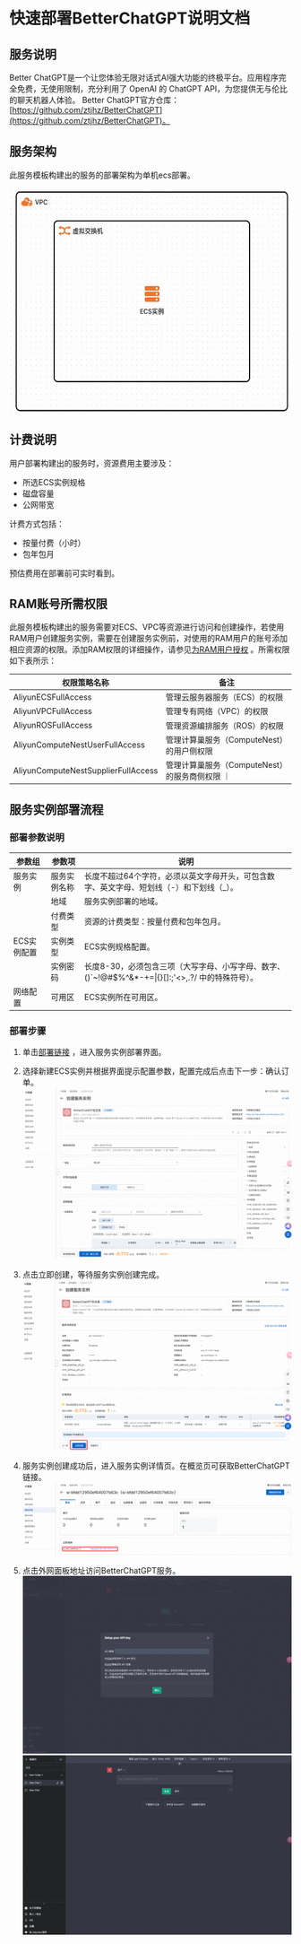 # 快速部署BetterChatGPT说明文档

## 服务说明

Better ChatGPT是一个让您体验无限对话式AI强大功能的终极平台。应用程序完全免费，无使用限制，充分利用了 OpenAI 的 ChatGPT API，为您提供无与伦比的聊天机器人体验。
Better ChatGPT官方仓库：[https://github.com/ztjhz/BetterChatGPT](https://github.com/ztjhz/BetterChatGPT)。

## 服务架构

此服务模板构建出的服务的部署架构为单机ecs部署。

<img src="architecture_ecs_single.png" width="600" height="400" align="bottom"/>

## 计费说明

用户部署构建出的服务时，资源费用主要涉及：

- 所选ECS实例规格
- 磁盘容量
- 公网带宽

计费方式包括：

- 按量付费（小时）
- 包年包月

预估费用在部署前可实时看到。

## RAM账号所需权限

此服务模板构建出的服务需要对ECS、VPC等资源进行访问和创建操作，若使用RAM用户创建服务实例，需要在创建服务实例前，对使用的RAM用户的账号添加相应资源的权限。添加RAM权限的详细操作，请参见[为RAM用户授权](https://help.aliyun.com/document_detail/121945.html)
。所需权限如下表所示：

| 权限策略名称                              | 备注                            |
|-------------------------------------|-------------------------------|
| AliyunECSFullAccess                 | 管理云服务器服务（ECS）的权限              |
| AliyunVPCFullAccess                 | 管理专有网络（VPC）的权限                |
| AliyunROSFullAccess                 | 管理资源编排服务（ROS）的权限              |
| AliyunComputeNestUserFullAccess     | 管理计算巢服务（ComputeNest）的用户侧权限    |
| AliyunComputeNestSupplierFullAccess | 管理计算巢服务（ComputeNest）的服务商侧权限 ｜ |

## 服务实例部署流程

### 部署参数说明

| 参数组     | 参数项    | 说明                                                                      |
|---------|--------|-------------------------------------------------------------------------|
| 服务实例    | 服务实例名称 | 长度不超过64个字符，必须以英文字母开头，可包含数字、英文字母、短划线（-）和下划线（_）。                          |
|         | 地域     | 服务实例部署的地域。                                                              |
|         | 付费类型   | 资源的计费类型：按量付费和包年包月。                                                      |
| ECS实例配置 | 实例类型   | ECS实例规格配置。                                                              |
|         | 实例密码   | 长度8-30，必须包含三项（大写字母、小写字母、数字、 ()`~!@#$%^&*-+=&#124;{}[]:;'<>,.?/ 中的特殊符号）。 |
| 网络配置    | 可用区    | ECS实例所在可用区。                                                             |

### 部署步骤

1. 单击[部署链接](https://computenest.console.aliyun.com/service/instance/create/default?type=user&ServiceName=BetterChatGPT社区版)
，进入服务实例部署界面。

2. 选择新建ECS实例并根据界面提示配置参数，配置完成后点击下一步：确认订单。  
   ![image](img.png)

3. 点击立即创建，等待服务实例创建完成。  
   ![image1](img_1.png)

4. 服务实例创建成功后，进入服务实例详情页。在概览页可获取BetterChatGPT链接。  
   ![image2](img_2.png)

5. 点击外网面板地址访问BetterChatGPT服务。  
   ![image3](img_3.png)  
   ![image4](img_4.png)
